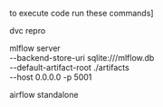 to execute code run these commands]

dvc repro


mlflow server \
--backend-store-uri sqlite:///mlflow.db \
--default-artifact-root ./artifacts \
--host 0.0.0.0 -p 5001


airflow standalone